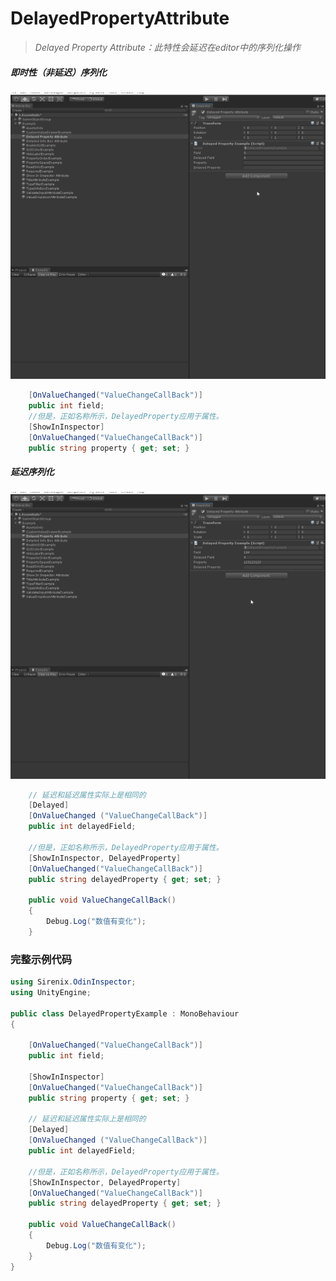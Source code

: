 # DelayedPropertyAttribute

> *Delayed Property Attribute：此特性会延迟在editor中的序列化操作*

##### 即时性（非延迟）序列化

![img](../image/DelayedPropertyAttribute/post-545-5fb7d7597e2af.gif)

```c#
    [OnValueChanged("ValueChangeCallBack")]
    public int field;
    //但是，正如名称所示，DelayedProperty应用于属性。
    [ShowInInspector]
    [OnValueChanged("ValueChangeCallBack")]
    public string property { get; set; }
```

##### 延迟序列化

![img](../image/DelayedPropertyAttribute/post-545-5fb7d75a6ff58.gif)

```cs
    // 延迟和延迟属性实际上是相同的
    [Delayed]
    [OnValueChanged ("ValueChangeCallBack")]
    public int delayedField;

    //但是，正如名称所示，DelayedProperty应用于属性。
    [ShowInInspector, DelayedProperty]
    [OnValueChanged("ValueChangeCallBack")]
    public string delayedProperty { get; set; }

    public void ValueChangeCallBack()
    {
        Debug.Log("数值有变化");
    }
```

### 完整示例代码

```cs
using Sirenix.OdinInspector;
using UnityEngine;

public class DelayedPropertyExample : MonoBehaviour
{

    [OnValueChanged("ValueChangeCallBack")]
    public int field;

    [ShowInInspector]
    [OnValueChanged("ValueChangeCallBack")]
    public string property { get; set; }

    // 延迟和延迟属性实际上是相同的
    [Delayed]
    [OnValueChanged ("ValueChangeCallBack")]
    public int delayedField;

    //但是，正如名称所示，DelayedProperty应用于属性。
    [ShowInInspector, DelayedProperty]
    [OnValueChanged("ValueChangeCallBack")]
    public string delayedProperty { get; set; }

    public void ValueChangeCallBack()
    {
        Debug.Log("数值有变化");
    }
}
```